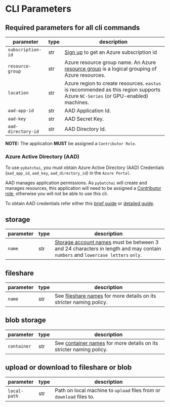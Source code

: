 # CLI Parameters

## Required parameters for all cli commands

| parameter       | type | description |
| --------------- | ---- | ----------- |
| `subscription-id` | str  | [Sign up](https://azure.microsoft.com/en-us/free/) to get an Azure subscription id |
| `resource-group` | str | Azure resource group name. An Azure [resource group](https://docs.microsoft.com/en-us/azure/azure-resource-manager/resource-group-overview#resource-groups) is a logical grouping of Azure resources. |
| `location` | str | Azure region to create resources. `eastus` is recommended as this region supports Azure `NC-Series` (or GPU-enabled) machines. |
| `aad-app-id` | str | AAD Application Id. |
| `aad-key` | str | AAD Secret Key. |
| `aad-directory-id` | str | AAD Directory Id. |

**NOTE:** The application **MUST** be assigned a `Contributor Role`.

### Azure Active Directory (AAD)

To use `pybatchai`, you must obtain Azure Active Directory (AAD) Credentials
 (`aad_app_id`, `aad_key`, `aad_directory_id`) in the `Azure Portal`.

AAD manages application permissions. As `pybatchai` will create and manages
 resources, this application will need to be assigned a [Contributor role](https://docs.microsoft.com/en-us/azure/role-based-access-control/built-in-roles#contributor),
  otherwise you will not be able to use this cli.

To obtain AAD credentials refer either this [brief guide](https://github.com/Azure/BatchAI/blob/master/recipes/Preparation.md#using-portal)
or [detailed guide](https://docs.microsoft.com/en-us/azure/azure-resource-manager/resource-group-create-service-principal-portal).

## storage

| parameter       | type | description |
| --------------- | ---- | ----------- |
| `name` | str | [Storage account names](https://docs.microsoft.com/en-us/azure/storage/common/storage-create-storage-account#create-a-storage-account) must be between 3 and 24 characters in length and may contain `numbers` and `lowercase letters` `only`. |

## fileshare

| parameter       | type | description |
| --------------- | ---- | ----------- |
| `name` | str | See [fileshare names](https://docs.microsoft.com/en-us/rest/api/storageservices/Naming-and-Referencing-Shares--Directories--Files--and-Metadata?redirectedfrom=MSDN#share-names) for more details on its stricter naming policy. |

## blob storage

| parameter       | type | description |
| --------------- | ---- | ----------- |
| `container` | str | See [container names](https://docs.microsoft.com/en-us/rest/api/storageservices/Naming-and-Referencing-Shares--Directories--Files--and-Metadata?redirectedfrom=MSDN#share-names) for more details on its stricter naming policy. |

## upload or download to fileshare or blob

| parameter       | type | description |
| --------------- | ---- | ----------- |
| `local-path` | str | Path on local machine to `upload` files from or `download` files to. |